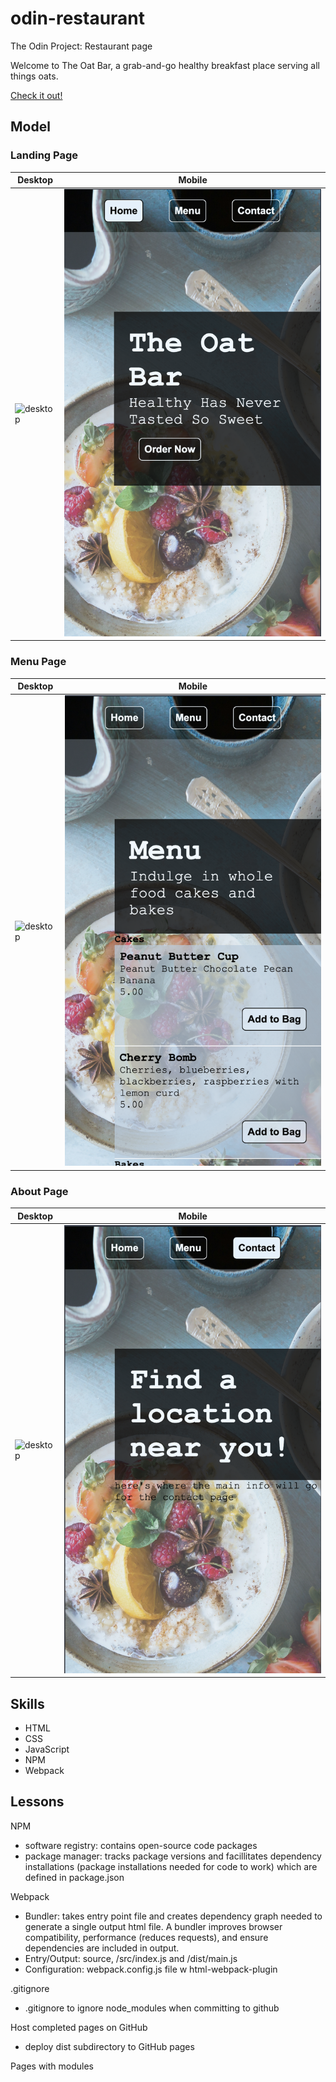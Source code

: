 # odin-restaurant
The Odin Project: Restaurant page

Welcome to The Oat Bar, a grab-and-go healthy breakfast place serving all things oats.

[Check it out!](https://jj-jinosko.github.io/odin-restaurant/)

## Model 
### Landing Page
|  Desktop | Mobile   | 
|----------|----------|
| ![desktop](./screenshot/home.png)|![mobile](./screenshot/home-mobile.png)|


### Menu Page

|  Desktop | Mobile   | 
|----------|----------|
| ![desktop](./screenshot/menu.png)|![mobile](./screenshot/menu-mobile.png)|


### About Page

|  Desktop | Mobile   |
|----------|----------|
| ![desktop](./screenshot/contact.png)|![mobile](./screenshot/contact-mobile.png)|

## Skills
- HTML
- CSS
- JavaScript
- NPM
- Webpack

## Lessons
NPM
- software registry: contains open-source code packages
- package manager: tracks package versions and facillitates dependency installations (package installations needed for code to work) which are defined in package.json

Webpack
- Bundler: takes entry point file and creates dependency graph needed to generate a single output html file. A bundler improves browser compatibility, performance (reduces requests), and ensure dependencies are included in output.
- Entry/Output: source, /src/index.js and /dist/main.js
- Configuration: webpack.config.js file w html-webpack-plugin

.gitignore
- .gitignore to ignore node_modules when committing to github

Host completed pages on GitHub
- deploy dist subdirectory to GitHub pages

Pages with modules
